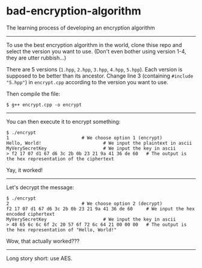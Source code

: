 # bad-encryption-algorithm
The learning process of developing an encryption algorithm

---

To use the best encryption algorithm in the world, clone thise repo and select the version you want to use. (Don't even bother using version 1-4, they are utter rubbish...)

There are 5 versions (`1.hpp`, `2.hpp`, `3.hpp`, `4.hpp`, `5.hpp`).
Each version is supposed to be better than its ancestor.
Change line 3 (containing `#include "5.hpp"`) in `encrypt.cpp` according to the version you want to use.

Then compile the file:

```
$ g++ encrypt.cpp -o encrypt
```

---

You can then execute it to encrypt something:

```
$ ./encrypt
1							# We choose option 1 (encrypt)
Hello, World!						# We input the plaintext in ascii
MyVerySecretKey						# We input the key in ascii
> f2 17 07 d1 67 d6 3c 2b 0b 23 21 9a 41 36 de 60	# The output is the hex representation of the ciphertext
```

Yay, it worked!

---

Let's decrypt the message:

```
$ ./encrypt
2							# We choose option 2 (decrypt)
f2 17 07 d1 67 d6 3c 2b 0b 23 21 9a 41 36 de 60		# We input the hex encoded ciphertext
MyVerySecretKey						# We input the key in ascii
> 48 65 6c 6c 6f 2c 20 57 6f 72 6c 64 21 00 00 00	# The output is the hex representation of "Hello, World!"
```

Wow, that actually worked???

---

Long story short: use AES.